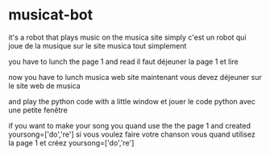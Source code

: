 # musicat-bot
it's a robot that plays music on the musica site simply
c'est un robot qui joue de la musique sur le site musica tout simplement  

you have to lunch the page 1 and read
il faut déjeuner la page 1 et lire 

now you have to lunch musica web site
maintenant vous devez déjeuner sur le site web de musica  

and play the python code  with a little window
 et jouer le code python avec une petite fenêtre  
 
 if you want to make your song you quand use the the page 1 and created yoursong=['do','re']
 si vous voulez faire votre chanson vous quand utilisez la page 1 et créez yoursong=['do','re']

